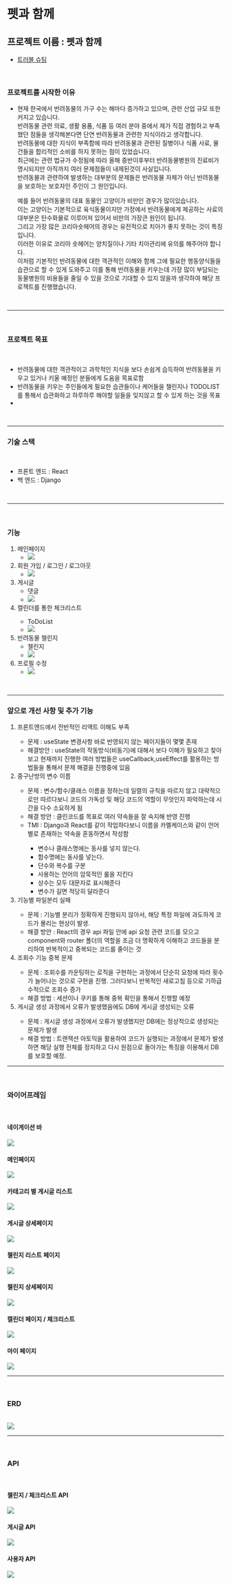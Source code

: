 <h1> 펫과 함께 </h1>

<h2> 프로젝트 이름 : 펫과 함께 </h2>

<ul>
    <li><a href="https://github.com/timeiscoal/pet_with_me/wiki/%ED%8A%B8%EB%9F%AC%EB%B8%94-%EC%8A%88%ED%8C%85"> 트러블 슈팅 </a></li>
</ul>

<br />

<h3> 프로젝트를 시작한 이유 </h3>
    <ul>
        <li>
        <p>현재 한국에서 반려동물의 가구 수는 해마다 증가하고 있으며, 관련 산업 규모 또한 커지고 있습니다. <br/> 
        반려동물 관련 의료, 생활 용품, 식품 등 여러 분야 중에서 제가 직접 경험하고 부족했던 점들을 생각해본다면 단연 반려동물과 관련한 지식이라고 생각합니다. <br/>
        반려동물에 대한 지식이 부족함에 따라 반려동물과 관련된 질병이나 식품 사료, 물건들을 합리적인 소비를 하지 못하는 점이 있었습니다.<br/>
        최근에는 관련 법규가 수정됨에 따라 올해 중반이후부터 반려동물병원의 진료비가 명시되지만 아직까지 여러 문제점들이 내제된것이 사실입니다.<br/>
        반려동물과 관련하여 발생하는 대부분의 문제들은 반려동물 자체가 아닌 반려동물을 보호하는 보호자인 주인이 그 원인입니다.<br/></p>
        <p>
        예를 들어 반려동물의 대표 동물인 고양이가 비만인 경우가 많이있습니다.<br/>
        이는 고양이는 기본적으로 육식동물이지만 가정에서 반려동물에게 제공하는 사료의 대부분은 탄수화물로 이루어져 있어서 비만의 가장큰 원인이 됩니다.<br/>
        그리고 가장 많은 코리아숏헤어의 경우는 유전적으로 치아가 좋지 못하는 것이 특징입니다. <br/>이러한 이유로 코리아 숏헤어는 양치질이나 기타 치아관리에 유의를 해주어야 합니다.<br/>
        이처럼 기본적인 반려동물에 대한 객관적인 이해와 함께 그에 필요한 행동양식들을 습관으로 할 수 있게 도와주고 이를 통해 반려동물을 키우는데 가장 많이 부담되는 동물병원의 비용들을 줄일 수 있을 것으로 기대할 수 있지 않을까 생각하여 해당 프로젝트를 진행했습니다.</p>
        </li>
    </ul>
<br/>    
<hr/>
<br/>
<h3> 프로젝트 목표 </h3>
<br/>
    <ul>
        <li>반려동물에 대한 객관적이고 과학적인 지식을 보다 손쉽게 습득하여 반려동물을 키우고 있거나 키울 예정인 분들에게 도움을 목표로함</li>
        <li>반려동물을 키우는 주인들에게 필요한 습관들이나 케어들을 챌린지나 TODOLIST를 통해서 습관화하고 하루하루 해야할 일들을 잊지않고 할 수 있게 하는 것을 목표</li>
        <li></li>
    </ul>
<br/>
<hr/>
<h3> 기술 스택 </h3>
<br/>
    <ul>
        <li>프론트 엔드 : React</li>
        <li>백 엔드 : Django</li>
    </ul>
<br/>
<hr/>
<br/>
<h3> 기능 </h3>
    <ol>
        <li>메인페이지
            <ul>
                <li><img src="https://user-images.githubusercontent.com/113073492/231358862-560b0362-8a37-4107-b79a-639ad7385732.gif"></li>
            </ul>
        </li>
        <li>회원 가입 / 로그인 / 로그아웃 
            <ul>
                <li><img src="https://user-images.githubusercontent.com/113073492/231358864-847bc7ab-6915-47f5-b047-5b47d0a84577.gif"></li>
            </ul>
        </li>
        <li>게시글
            <ul>
                <li>댓글</li>
                <li><img src="https://user-images.githubusercontent.com/113073492/231358847-3a1772ca-fb0d-404b-b4a6-646a4ebdf2bb.gif"/></li>
            </ul>
        </li>
        <li>캘린더를 통한 체크리스트</li>    
            <ul>
                <li>ToDoList</li><li> <img src="https://user-images.githubusercontent.com/113073492/231358858-2ad6dffa-c434-420a-a6ba-3a5ca02d7afc.gif"></li>
            </ul>
        <li>반려동물 챌린지
            <ul>
                <li>챌린지</li><li> <img  src= "https://user-images.githubusercontent.com/113073492/231358854-d0cf6897-0a42-4875-b948-e9331ed8a414.gif"/></li>
            </ul>
        </li>
        <li>프로필 수정
            <ul>
                <li><img src="https://user-images.githubusercontent.com/113073492/231358866-2b9eead4-5fe0-46eb-823a-843abe3ac547.gif"></li>
            </ul>
        </li>
    </ol>
    <br/>
<hr/>
<h3>앞으로 개선 사항 및 추가 기능</h3>
    <ol>
        <li>프론트엔드에서 전반적인 리액트 이해도 부족</li>
        <ul>
            <li>문제 : useState 변경사항 바로 반영되지 않는 페이지들이 몇몇 존재</li>
            <li>해결방안 : useState의 작동방식(비동기)에 대해서 보다 이해가 필요하고 찾아보고 현재까지 진행한 여러 방법들은 useCallback,useEffect를 활용하는 방법들을 통해서 문제 해결을 진행중에 있음</li>
        </ul>
        <li>중구난방의 변수 이름</li>
        <ul>
            <li>문제 : 변수/함수/클래스 이름을 정하는데 일렬의 규칙을 따르지 않고 대략적으로만 따르다보니 코드의 가독성 및 해당 코드의 역할이 무엇인지 파악하는데 시간을 다수 소요하게 됨</li>
            <li>해결 방안 : 클린코드를 목표로 여러 약속들을 잘 숙지해 반영 진행</li>
            <li>TMI : Django과 React를 같이 작업하다보니 이름을 카멜케이스와 같이 언어별로 존재하는 약속을 혼동하면서 작성함</li>
            <ul>
                <li>변수나 클래스명에는 동사를 넣지 않는다.</li>
                <li>함수명에는 동사를 넣는다.</li>
                <li>단수와 복수를 구분</li>
                <li>사용하는 언어의 암묵적인 룰을 지킨다</li>
                <li>상수는 모두 대문자로 표시해준다</li>
                <li>변수가 길면 적당히 달라준다</li>
            </ul>
        </ul>
        <li>기능별 파일분리 실패</li>
        <ul>
            <li>문제 : 기능별 분리가 정확하게 진행되지 않아서, 해당 특정 파일에 과도하게 코드가 몰리는 현상이 발생.</li>
            <li>해결 방안 : React의 경우 api 파일 안에 api 요청 관련 코드를 모으고 component와 router 폴더의 역할을 조금 더 명확하게 이해하고 코드들을 분리하여 반복적이고 중복되는 코드를 줄이는 것</li>
        </ul>
        <li>조회수 기능 중복 문제</li>
        <ul>
            <li>문제 : 조회수를 카운팅하는 로직을 구현하는 과정에서 단순히 요청에 따라 횟수가 늘어나는 것으로 구현을 진행. 그러다보니 반복적인 새로고침 등으로 기하급수적으로 조회수 증가</li>
            <li>해결 방법 : 세션이나 쿠키를 통해 중복 확인을 통해서 진행할 예정</li>
        </ul>
        <li>게시글 생성 과정에서 오류가 발생했음에도 DB에 게시글 생성되는 오류</li>
            <ul>
                <li>문제 : 게시글 생성 과정에서 오류가 발생했지만 DB에는 정상적으로 생성되는 문제가 발생</li>
                <li>해결 방법 : 트랜잭션 아토믹을 활용하여 코드가 실행되는 과정에서 문제가 발생하면 해당 실행 전체를 정지하고 다시 원점으로 돌아가는 특징을 이용해서 DB를 보호할 예정.</li>
            </ul>
    </ol>
<hr/>
<br/>
<h3> 와이어프레임 </h3>
<br/>
<h4>네이게이션 바</h4>
<image src="https://user-images.githubusercontent.com/113073492/231344743-f5e629be-4590-44a8-9251-ff2f5fabad25.png">
<h4>메인페이지</h4>
<image src="https://user-images.githubusercontent.com/113073492/231344746-c1ec86b1-f089-4abc-ab59-2f707c5ca10e.png">
<h4>카테고리 별 게시글 리스트</h4>
<image src="https://user-images.githubusercontent.com/113073492/231344752-f1d06883-38d0-4efa-b031-973830b33c5b.png">
<h4>게시글 상세페이지</h4>
<image src="https://user-images.githubusercontent.com/113073492/231344753-374e1576-3350-4a00-9326-fa59f24c1d87.png">
<h4>챌린지 리스트 페이지</h4>
<image src="https://user-images.githubusercontent.com/113073492/231344755-c9be9ad8-4318-4320-b8c5-22d1aac527d4.png">
<h4>챌린지 상세페이지</h4>
<image src="https://user-images.githubusercontent.com/113073492/231344720-19d54613-a7e4-49b9-98ba-d408fa6af3f6.png">
<h4>캘린더 페이지 / 체크리스트 </h4>
<image src="https://user-images.githubusercontent.com/113073492/231344726-be5e97ed-3800-4995-94eb-a4642de67561.png">
<h4>마이 페이지</h4>
<image src="https://user-images.githubusercontent.com/113073492/231344728-82e1e5c6-1589-4f1c-a7c7-5ffbf43d09e0.png">

<hr/>
<br/>
<h3> ERD </h3>
<br/>
<image src="https://user-images.githubusercontent.com/113073492/231345142-5a179ea7-960f-4c2a-a2dd-980564860612.png" />

<hr/>
<br/>
<h3> API </h3>
<br/>
<h4>챌린지 / 체크리스트 API</h4>
<image src="https://user-images.githubusercontent.com/113073492/231344734-025d821c-0636-48b4-98c2-354e003b2712.png">
<h4>게시글 API</h4>
<image src="https://user-images.githubusercontent.com/113073492/231344738-5e40d5d2-39e8-4e8e-b7d4-33b430b5ed51.png">
<h4>사용자 API</h4>
<image src="https://user-images.githubusercontent.com/113073492/231344741-1bae1c50-bf34-46a7-930d-8b214c9d3fca.png">





